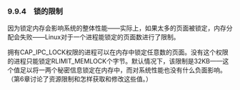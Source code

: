 ### 9.9.4　锁的限制

因为锁定内存会影响系统的整体性能——实际上，如果太多的页面被锁定，内存分配会失败——Linux对于一个进程能锁定的页面数进行了限制。

拥有CAP_IPC_LOCK权限的进程可以在内存中锁定任意数的页面。没有这个权限的进程只能锁定RLIMIT_MEMLOCK个字节。默认情况下，该限制是32KB——这个值足以将一两个秘密信息锁定在内存中，而对系统性能也没有什么负面影响。（第6章讨论了资源限制和怎样获取和修改这些值。）

